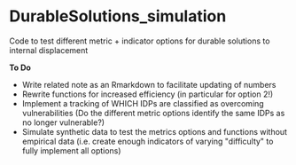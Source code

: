 # DurableSolutions_simulation
Code to test different metric + indicator options for durable solutions to internal displacement


**To Do**
+ Write related note as an Rmarkdown to facilitate updating of numbers
+ Rewrite functions for increased efficiency (in particular for option 2!)
+ Implement a tracking of WHICH IDPs are classified as overcoming vulnerabilities (Do the different metric options identify the same IDPs as no longer vulnerable?)
+ Simulate synthetic data to test the metrics options and functions without empirical data (i.e. create enough indicators of varying "difficulty" to fully implement all options)
